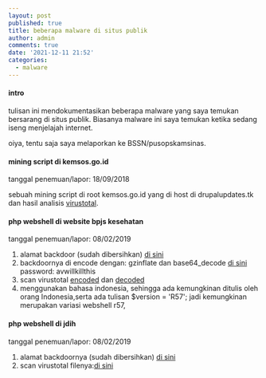 ```yaml
---
layout: post
published: true
title: beberapa malware di situs publik
author: admin
comments: true
date: '2021-12-11 21:52'
categories:
  - malware
---
```

#### intro

tulisan ini mendokumentasikan beberapa malware yang saya temukan bersarang di situs publik. Biasanya malware ini saya temukan ketika sedang iseng menjelajah internet.

oiya, tentu saja saya melaporkan ke BSSN/pusopskamsinas.
<!--more-->
#### mining script di kemsos.go.id
tanggal penemuan/lapor: 18/09/2018

sebuah mining script di root kemsos.go.id yang di host di drupalupdates.tk dan hasil analisis [virustotal](https://www.virustotal.com/gui/url/329bf5da32eab152c3d09fde888de95a522e47366357ad08acd15fd2a1614f74/detection).

#### php webshell di website bpjs kesehatan
tanggal penemuan/lapor: 08/02/2019
1. alamat backdoor (sudah dibersihkan) [di sini](https://www.bpjs-kesehatan.go.id/bpjs/dmdocuments/1ee3b84cd9e26741c72ea52a93ebd7c1.doc)
2. backdoornya di encode dengan: gzinflate dan base64_decode
[di sini](/scripts/bpjs/avwillkillthis.7z) password: avwillkillthis
3. scan virustotal
[encoded](https://www.virustotal.com/en/file/b903fa1822ce9e817c024af675cfd9ce861b9abf6a2935f60dbaf8f0ca4551f2/analysis/1549635991/)
dan [decoded](https://www.virustotal.com/en/file/df1f419d1fda2c606a2782e091a8439623f4920b6728be12a15090c6648e5bf2/analysis/1549636052/)
4. menggunakan bahasa indonesia, sehingga ada kemungkinan ditulis oleh orang Indonesia,serta ada tulisan  $version = 'R57'; jadi kemungkinan merupakan variasi webshell r57,

#### php webshell di jdih
tanggal penemuan/lapor: 08/02/2019

1. alamat backdoornya (sudah dibersihkan) [di sini](https://jdih.kpu.go.id/data/foto/admin.php.txt)
2. scan virustotal filenya:[di sini](https://www.virustotal.com/en/filecf88126368ae74075da8d3be02177b13ea768e3f3bab926c0d628abac331cb86/analysis/)
